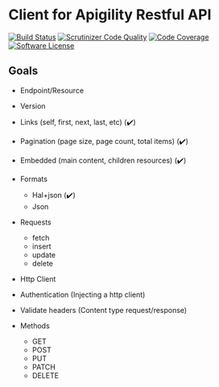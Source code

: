 # Client for Apigility Restful API

[![Build Status](https://travis-ci.org/guilhermewop/apigility-client.svg?branch=travis-support)](https://travis-ci.org/guilhermewop/apigility-client)
[![Scrutinizer Code Quality](https://scrutinizer-ci.com/g/guilhermewop/apigility-client/badges/quality-score.png?b=develop)](https://scrutinizer-ci.com/g/guilhermewop/apigility-client/?branch=develop)
[![Code Coverage](https://scrutinizer-ci.com/g/guilhermewop/apigility-client/badges/coverage.png?b=develop)](https://scrutinizer-ci.com/g/guilhermewop/apigility-client/?branch=develop)
[![Software License](https://img.shields.io/badge/license-MIT-brightgreen.svg?style=flat-square)](LICENSE)

## Goals

* Endpoint/Resource
 * Version
 * Links (self, first, next, last, etc) (:heavy_check_mark:)
 * Pagination (page size, page count, total items) (:heavy_check_mark:)
 * Embedded (main content, children resources) (:heavy_check_mark:)
 * Formats  
    * Hal+json (:heavy_check_mark:)
     * Json
 * Requests  
    * fetch
    * insert
    * update
    * delete


* Http Client
 * Authentication (Injecting a http client)
 * Validate headers (Content type request/response)
 * Methods  
    * GET
    * POST
    * PUT
    * PATCH
    * DELETE
